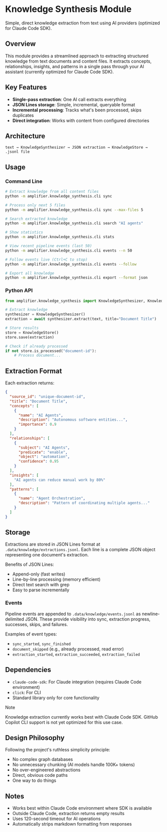 # Knowledge Synthesis Module

Simple, direct knowledge extraction from text using AI providers (optimized for Claude Code SDK).

## Overview

This module provides a streamlined approach to extracting structured knowledge from text documents and content files. It extracts concepts, relationships, insights, and patterns in a single pass through your AI assistant (currently optimized for Claude Code SDK).

## Key Features

- **Single-pass extraction**: One AI call extracts everything
- **JSON Lines storage**: Simple, incremental, queryable format
- **Incremental processing**: Tracks what's been processed, skips duplicates
- **Direct integration**: Works with content from configured directories

## Architecture

```
text → KnowledgeSynthesizer → JSON extraction → KnowledgeStore → .jsonl file
```

## Usage

### Command Line

```bash
# Extract knowledge from all content files
python -m amplifier.knowledge_synthesis.cli sync

# Process only next 5 files
python -m amplifier.knowledge_synthesis.cli sync --max-files 5

# Search extracted knowledge
python -m amplifier.knowledge_synthesis.cli search "AI agents"

# Show statistics
python -m amplifier.knowledge_synthesis.cli stats

# View recent pipeline events (last 50)
python -m amplifier.knowledge_synthesis.cli events --n 50

# Follow events live (Ctrl+C to stop)
python -m amplifier.knowledge_synthesis.cli events --follow

# Export all knowledge
python -m amplifier.knowledge_synthesis.cli export --format json
```

### Python API

```python
from amplifier.knowledge_synthesis import KnowledgeSynthesizer, KnowledgeStore

# Extract knowledge
synthesizer = KnowledgeSynthesizer()
extraction = await synthesizer.extract(text, title="Document Title")

# Store results
store = KnowledgeStore()
store.save(extraction)

# Check if already processed
if not store.is_processed("document-id"):
    # Process document...
```

## Extraction Format

Each extraction returns:

```json
{
  "source_id": "unique-document-id",
  "title": "Document Title",
  "concepts": [
    {
      "name": "AI Agents",
      "description": "Autonomous software entities...",
      "importance": 0.9
    }
  ],
  "relationships": [
    {
      "subject": "AI Agents",
      "predicate": "enable",
      "object": "automation",
      "confidence": 0.95
    }
  ],
  "insights": [
    "AI agents can reduce manual work by 80%"
  ],
  "patterns": [
    {
      "name": "Agent Orchestration",
      "description": "Pattern of coordinating multiple agents..."
    }
  ]
}
```

## Storage

Extractions are stored in JSON Lines format at `.data/knowledge/extractions.jsonl`. Each line is a complete JSON object representing one document's extraction.

Benefits of JSON Lines:
- Append-only (fast writes)
- Line-by-line processing (memory efficient)
- Direct text search with grep
- Easy to parse incrementally

### Events

Pipeline events are appended to `.data/knowledge/events.jsonl` as newline-delimited JSON. These provide visibility into sync, extraction progress, successes, skips, and failures.

Examples of event types:
- `sync_started`, `sync_finished`
- `document_skipped` (e.g., already processed, read error)
- `extraction_started`, `extraction_succeeded`, `extraction_failed`

## Dependencies

- `claude-code-sdk`: For Claude integration (requires Claude Code environment)
- `click`: For CLI
- Standard library only for core functionality

> [!NOTE]
> Knowledge extraction currently works best with Claude Code SDK. GitHub Copilot CLI support is not yet optimized for this use case.

## Design Philosophy

Following the project's ruthless simplicity principle:
- No complex graph databases
- No unnecessary chunking (AI models handle 100K+ tokens)
- No over-engineered abstractions
- Direct, obvious code paths
- One way to do things

## Notes

- Works best within Claude Code environment where SDK is available
- Outside Claude Code, extraction returns empty results
- Uses 120-second timeout for AI operations
- Automatically strips markdown formatting from responses
